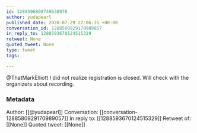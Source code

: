 ```yaml
---
id: 1288596809749630978
author: yudapearl
published_date: 2020-07-29 22:06:35 +00:00
conversation_id: 1288580929170989057
in_reply_to: 1288593670124515329
retweet: None
quoted_tweet: None
type: tweet
tags:

---
```


@ThatMarkElliott I did not realize registration is closed. Will check with the organizers about recording.

### Metadata

Author: [[@yudapearl]]
Conversation: [[conversation-1288580929170989057]]
In reply to: [[1288593670124515329]]
Retweet of: [[None]]
Quoted tweet: [[None]]
